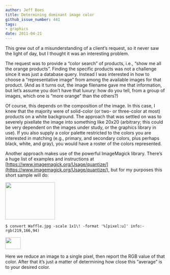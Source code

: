 ```yaml
---
author: Jeff Boes
title: Determining dominant image color
github_issue_number: 441
tags:
- graphics
date: 2011-04-21
---
```




This grew out of a misunderstanding of a client’s request, so it never saw the light of day, but I thought it was an interesting problem.

The request was to provide a “color search” of products, i.e., “show me all the orange products”. Finding the specific products was not a challenge since it was just a database query. Instead I was interested in how to choose a “representative image” from among the available images for that product. (And as it turns out, the image filename gave me that information, but let’s assume you don’t have that luxury: how do you tell, from a group of images, which one is “more orange” than the others?)

Of course, this depends on the composition of the image. In this case, I knew that the majority were of solid-color (or two- or three-color at most) products on a white background. The approach that was settled on was to severely pixellate the image into something like 20x20 (arbitrary; this could be very dependent on the images under study, or the graphics library in use). If you also supply a color palette restricted to the colors you are interested in matching (e.g., primary, and secondary colors, plus perhaps black, white, and gray), you would have a roster of the colors represented.

Another approach makes use of the powerful ImageMagick library. There’s a huge list of examples and instructions at [https://www.imagemagick.org/Usage/quantize/](https://www.imagemagick.org/Usage/quantize/), but for my purposes this short sample will do:

<img height="117px;" src="/blog/2011/04/determining-dominant-image-color/image-0.jpeg" width="156px;"/>

```plain
$ convert Waffle.jpg -scale 1x1\! -format '%[pixel:u]' info:-
rgb(219,166,94)
```

<img height="37px;" src="/blog/2011/04/determining-dominant-image-color/image-1.png" width="48px;"/>

Here we reduce an image to a single pixel, then report the RGB value of that color. After that it’s just a matter of determining how close this “average” is to your desired color.


